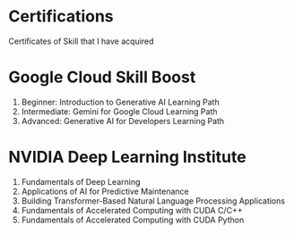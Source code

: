 # Certifications
Certificates of Skill that I have acquired

# Google Cloud Skill Boost
1) Beginner: Introduction to Generative AI Learning Path
2) Intermediate: Gemini for Google Cloud Learning Path
3) Advanced: Generative AI for Developers Learning Path

# NVIDIA Deep Learning Institute
1) Fundamentals of Deep Learning
2) Applications of AI for Predictive Maintenance
3) Building Transformer-Based Natural Language Processing Applications
4) Fundamentals of Accelerated Computing with CUDA C/C++
5) Fundamentals of Accelerated Computing with CUDA Python
